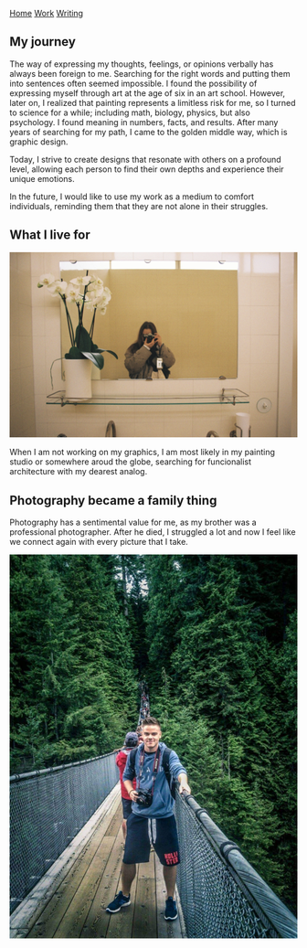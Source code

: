 [Home](index.md)
[Work](work/index.md)
[Writing](writing/index.md)

## My journey

The way of expressing my thoughts, feelings, or opinions verbally has always been foreign to me. Searching for the right words and putting them into sentences often seemed impossible. I found the possibility of expressing myself through art at the age of six in an art school. However, later on, I realized that painting represents a limitless risk for me, so I turned to science for a while; including math, biology, physics, but also psychology. I found meaning in numbers, facts, and results. After many years of searching for my path, I came to the golden middle way, which is graphic design.

Today, I strive to create designs that resonate with others on a profound level, allowing each person to find their own depths and experience their unique emotions. 

In the future, I would like to use my work as a medium to comfort individuals, reminding them that they are not alone in their struggles. 

## What I live for

![Natália taking picture of herself in the mirror with analog](img/blode-girl-taking-picture-of-herself-in-the-mirror-of-villa-tugendhat.jpg)

When I am not working on my graphics, I am most likely in my painting studio or somewhere aroud the globe, searching for funcionalist architecture with my dearest analog.

## Photography became a family thing

Photography has a sentimental value for me, as my brother was a professional photographer. After he died, I struggled a lot and now I feel like we connect again with every picture that I take. 

![Man standing on the bridge, holding camera, ready to take picture of the nature sorrounding him.](img/man-standing-on-the-bridge-holding-camera.JPG)

